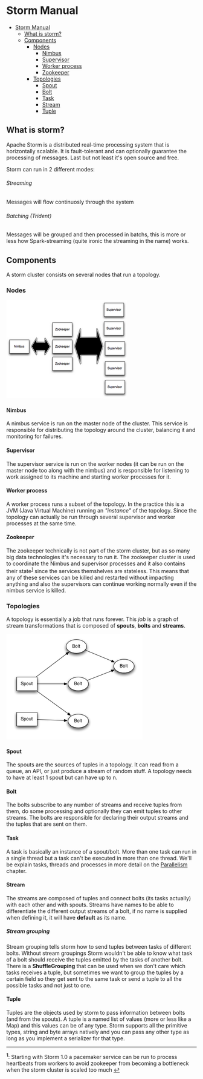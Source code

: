 # Storm Manual
<!-- TOC depthFrom:1 depthTo:4 withLinks:1 updateOnSave:1 orderedList:0 -->

- [Storm Manual](#storm-manual)
	- [What is storm?](#what-is-storm)
	- [Components](#components)
		- [Nodes](#nodes)
			- [Nimbus](#nimbus)
			- [Supervisor](#supervisor)
			- [Worker process](#worker-process)
			- [Zookeeper](#zookeeper)
		- [Topologies](#topologies)
			- [Spout](#spout)
			- [Bolt](#bolt)
			- [Task](#task)
			- [Stream](#stream)
			- [Tuple](#tuple)

<!-- /TOC -->
## What is storm?
Apache Storm is a distributed real-time processing system that is horizontally scalable. It is fault-tolerant and can optionally guarantee the processing of messages. Last but not least it's open source and free.

Storm can run in 2 different modes:

###### Streaming
Messages will flow continuosly through the system

###### Batching (Trident)
Messages will be grouped and then processed in batchs, this is more or less how Spark-streaming (quite ironic the streaming in the name) works.

## Components
A storm cluster consists on several nodes that run a topology.

### Nodes

![image](./images/storm-cluster.png)

#### Nimbus
A nimbus service is run on the master node of the cluster. This service is responsible for distributing the topology around the cluster, balancing it and monitoring for failures.

#### Supervisor
The supervisor service is run on the worker nodes (it can be run on the master node too along with the nimbus) and is responsible for listening to work assigned to its machine and starting worker processes for it.

#### Worker process
A worker process runs a subset of the topology. In the practice this is a JVM (Java Virtual Machine) running an _"instance"_ of the topology. Since the topology can actually be run through several supervisor and worker processes at the same time.

#### Zookeeper
The zookeeper technically is not part of the storm cluster, but as so many big data technologies it's necessary to run it. The zookeeper cluster is used to coordinate the Nimbus and supervisor processes and it also contains their state<sup id="a1">[1](#pacemaker)</sup> since the services themshelves are stateless. This means that any of these services can be killed and restarted without impacting anything and also the supervisors can continue working normally even if the nimbus service is killed.

### Topologies
A topology is essentially a job that runs forever. This _job_ is a graph of stream transformations that is composed of **spouts**, **bolts** and **streams**.

![image](./images/topology.png)

#### Spout
The spouts are the sources of tuples in a topology. It can read from a queue, an API, or just produce a stream of random stuff. A topology needs to have at least 1 spout but can have up to n.

#### Bolt
The bolts subscribe to any number of streams and receive tuples from them, do some processing and optionally they can emit tuples to other streams. The bolts are responsible for declaring their output streams and the tuples that are sent on them.

#### Task
A task is basically an instance of a spout/bolt. More than one task can run in a single thread but a task can't be executed in more than one thread. We'll be explain tasks, threads and processes in more detail on the [Parallelism](#parallelism) chapter.

#### Stream
The streams are composed of tuples and connect bolts (its tasks actually) with each other and with spouts. Streams have names to be able to differentiate the different output streams of a bolt, if no name is supplied when defining it, it will have **default** as its name.

##### Stream grouping
Stream grouping tells storm how to send tuples between tasks of different bolts. Without stream groupings Storm wouldn't be able to know what task of a bolt should receive the tuples emitted by the tasks of another bolt. There is a **ShuffleGrouping** that can be used when we don't care which tasks receives a tuple, but sometimes we want to group the tuples by a certain field so they get sent to the same task or send a tuple to all the possible tasks and not just to one.

#### Tuple
Tuples are the objects used by storm to pass information between bolts (and from the spouts). A tuple is a named list of values (more or less like a Map) and this values can be of any type. Storm supports all the primitive types, string and byte arrays natively and you can pass any other type as long as you implement a serializer for that type.

---
<b id="pacemaker"><sup>1</sup></b>: Starting with Storm 1.0 a pacemaker service can be run to process heartbeats from workers to avoid zookeeper from becoming a bottleneck when the storm cluster is scaled too much [↩](#a1)
